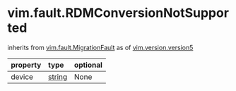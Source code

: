 vim.fault.RDMConversionNotSupported
===================================
inherits from [vim.fault.MigrationFault](docs/vim.fault.MigrationFault.md)
as of [vim.version.version5](docs/vim.version.md)

| property | type | optional |
|:---------|:-----|:---------|
| device | [string](string.md "string") | None |
